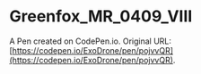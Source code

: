 # Greenfox_MR_0409_VIII

A Pen created on CodePen.io. Original URL: [https://codepen.io/ExoDrone/pen/pojvvQR](https://codepen.io/ExoDrone/pen/pojvvQR).


